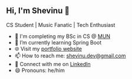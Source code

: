 <!--
**ShevinuM/ShevinuM** is a ✨ _special_ ✨ repository because its `README.md` (this file) appears on your GitHub profile.

Here are some ideas to get you started:

- 🔭 I’m currently working on ...
- 🌱 I’m currently learning ...
- 👯 I’m looking to collaborate on ...
- 🤔 I’m looking for help with ...
- 💬 Ask me about ...
- 📫 How to reach me: ...
- 😄 Pronouns: ...
-->

## Hi, I'm Shevinu 👋

CS Student | Music Fanatic | Tech Enthusiast

- 🏢 I'm completing my BSc in CS @ [MUN](https://www.mun.ca/main/about/)
- 🌱 I’m currently learning Spring Boot
- 🌐 Visit my [portfolio website](http://shevinum.dev)
- 📫 How to reach me: shevinu.dev@gmail.com
- 💼 Connect with me on [LinkedIn](https://www.linkedin.com/in/shevinu-nawalage-a109371bb)
- 😄 Pronouns: he/him

